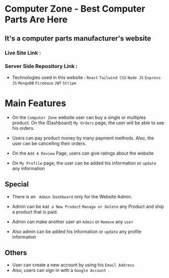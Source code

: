 # Computer Zone - Best Computer Parts Are Here

## It's a computer parts manufacturer's website

### Live Site Link :

### Server Side Repository Link : 

- Technologies used in this website : `React` `Tailwind CSS` `Node JS` `Express JS` `MongoDB` `Firebase` `JWT` `Stripe`

# Main Features

- On the `Computer Zone` website user can buy a single or multiples product. On the (Dashboard) `My Orders` page, the user will be able to see his orders.

- Users can pay product money by many payment methods. Also, the user can be cancelling their orders.

- On the `Add A Review` Page, users can give ratings about the website

- On `My Profile` page, the user can be added his information or `update` any information

## Special

- There is an ` Admin Dashboard` only for the Website Admin.

- Admin can be `Add a New Product` `Manage or Delete` any Product and ship a product that is paid.

- Admin can make another user an `Admin` or `Remove` any `user`

* Also admin can be added his information or `update` any profile information

## Others

- User can create a new account by using his `Email Address`
- Also, users can sign in with a `Google Account `.
